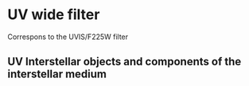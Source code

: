 # UV wide filter

Correspons to the UVIS/F225W filter






## UV Interstellar objects and components of the interstellar medium

